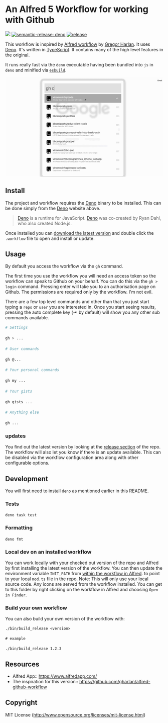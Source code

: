 # An Alfred 5 Workflow for working with Github

![](https://github.com/whomwah/alfred-github-workflow/actions/workflows/tests.yml/badge.svg)
[![semantic-release: deno](https://img.shields.io/badge/semantic--release-deno-blue?logo=deno)](https://github.com/semantic-release/semantic-release)
[![release](https://img.shields.io/github/v/release/whomwah/alfred-github-workflow?&sort=semver)](https://github.com/whomwah/alfred-github-workflow/releases/latest)

This workflow is inspired by
[Alfred workflow](https://github.com/gharlan/alfred-github-workflow) by
[Gregor Harlan](https://github.com/gharlan). It uses [Deno](https://deno.land/).
It's written in [TypeScript](https://www.typescriptlang.org/). It contains many
of the high level features in the original.

It runs really fast via the `deno` executable having been bundled into `js` in
`deno` and minified via [`esbuild`](https://esbuild.github.io/).

![Github Alfred 5 Workflow](./assets/workflow.gif)

## Install

The project and workflow requires the [Deno](https://deno.land/) binary to be
installed. This can be done simply from the [Deno](https://deno.land/) website
above.

> [Deno](https://deno.land/) is a runtime for JavaScript.
> [Deno](https://deno.land/) was co-created by Ryan Dahl, who also created
> Node.js.

Once installed you can
[download the latest version](https://github.com/whomwah/alfred-github-workflow/releases/latest)
and double click the `.workflow` file to open and install or update.

## Usage

By default you access the workflow via the `gh` command.

The first time you use the workflow you will need an access token so the
workflow can speak to Github on your behalf. You can do this via the
`gh > login` command. Pressing enter will take you to an authorisation page on
Github. The permissions are required only by the workflow. I'm not evil.

There are a few top level commands and other than that you just start typing a
`repo` or `user` you are interested in. Once you start seeing results, pressing
the auto complete key (⇥ by default) will show you any other sub commands
available.

```bash
# Settings

gh > ...

# User commands

gh @...

# Your personal commands

gh my ...

# Your gists

gh gists ...

# Anything else

gh ...
```

### updates

You find out the latest version by looking at the
[release section](https://github.com/whomwah/alfred-github-workflow/releases) of
the repo. The workflow will also let you know if there is an update available.
This can be disabled via the workflow configuration area along with other
configurable options.

## Development

You will first need to install `deno` as mentioned earlier in this README.

### Tests

`deno task test`

### Formatting

`deno fmt`

### Local dev on an installed workflow

You can work locally with your checked out version of the repo and Alfred by
first installing the latest version of the workflow. You can then update the
environment variable `INIT_PATH` from
[within the workflow in Alfred](https://www.alfredapp.com/help/workflows/advanced/variables/#environment).
to point to your local `mod.ts` file in the repo. Note: This will only use your
local source code. Any icons are served from the workflow installed. You can get
to this folder by right clicking on the workflow in Alfred and choosing
`Open in Finder`.

### Build your own workflow

You can also build your own version of the workflow with:

```
./bin/build_release <version>

# example

./bin/build_release 1.2.3
```

## Resources

- Alfred App:: https://www.alfredapp.com/
- The inspiration for this version::
  https://github.com/gharlan/alfred-github-workflow

## Copyright

MIT License (http://www.opensource.org/licenses/mit-license.html)
